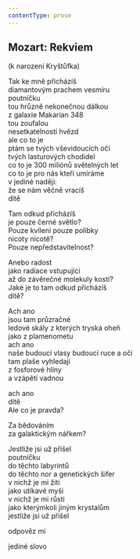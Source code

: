 ```yaml
---
contentType: prose
---
```


## Mozart: Rekviem

(k narození Kryštůfka)

Tak ke mně přicházíš  
diamantovým prachem vesmíru  
poutníčku  
tou hrůzně nekonečnou dálkou  
z galaxie Makarian 348  
tou zoufalou  
nesetkatelností hvězd  
ale co to je  
ptám se tvých vševidoucích očí  
tvých lasturových chodidel  
co to je 300 miliónů světelných let  
co to je pro nás kteří umíráme  
v jediné naději:  
že se nám věčně vracíš  
dítě

Tam odkud přicházíš  
je pouze černé světlo?  
Pouze kvílení pouze polibky  
nicoty nicotě?  
Pouze nepředstavitelnost?

Anebo radost  
jako radiace vstupující  
až do závěrečné molekuly kostí?  
Jaké je to tam odkud přicházíš  
dítě?

Ach ano  
jsou tam průzračné  
ledové skály z kterých tryská oheň  
jako z plamenometu  
ach ano  
naše budoucí vlasy budoucí ruce a oči  
tam plaše vyhledají  
z fosforové hlíny  
a vzápětí vadnou

ach ano  
dítě  
Ale co je pravda?

Za bědováním  
za galaktickým nářkem?

Jestliže jsi už přišel  
poutníčku  
do těchto labyrintů  
do těchto nor a genetických šifer  
v nichž je mi žíti  
jako utíkavé myši  
v nichž je mi růsti  
jako kterýmkoli jiným krystalům  
jestliže jsi už přišel

odpověz mi

jediné slovo
